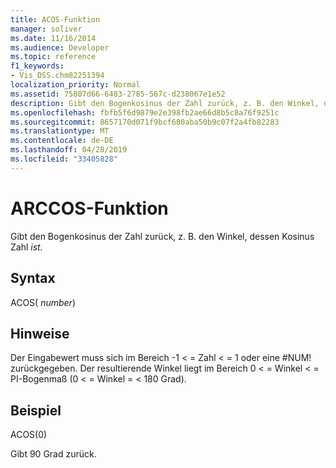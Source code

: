 ```yaml
---
title: ACOS-Funktion
manager: soliver
ms.date: 11/16/2014
ms.audience: Developer
ms.topic: reference
f1_keywords:
- Vis_DSS.chm82251394
localization_priority: Normal
ms.assetid: 75807d66-6483-2785-567c-d238067e1e52
description: Gibt den Bogenkosinus der Zahl zurück, z. B. den Winkel, dessen Kosinus Zahl ist.
ms.openlocfilehash: fbfb5f6d9879e2e398fb2ae66d8b5c8a76f9251c
ms.sourcegitcommit: 8657170d071f9bcf680aba50b9c07f2a4fb82283
ms.translationtype: MT
ms.contentlocale: de-DE
ms.lasthandoff: 04/28/2019
ms.locfileid: "33405828"
---
```

# <a name="acos-function"></a>ARCCOS-Funktion

Gibt den Bogenkosinus der Zahl zurück, z. B. den Winkel, dessen Kosinus Zahl *ist.* 
  
## <a name="syntax"></a>Syntax

ACOS( *number*) 
  
## <a name="remarks"></a>Hinweise

Der Eingabewert muss sich im Bereich -1 \< = Zahl \< = 1 oder eine #NUM! zurückgegeben. Der resultierende Winkel liegt im Bereich 0 \< = Winkel \< = PI-Bogenmaß (0 \< = Winkel = \< 180 Grad).
  
## <a name="example"></a>Beispiel

ACOS(0) 
  
Gibt 90 Grad zurück. 
  


